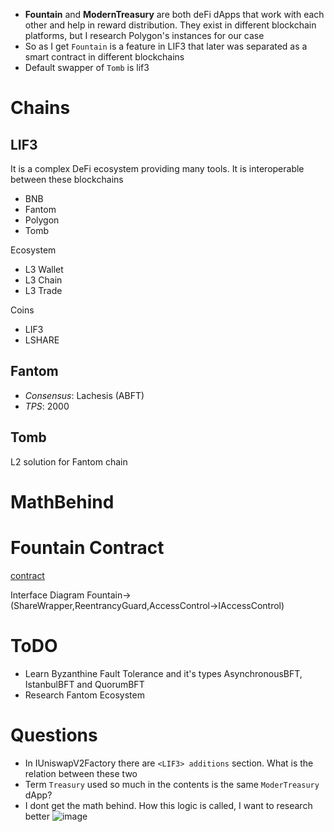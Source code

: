 * **Fountain** and **ModernTreasury** are both deFi dApps that work with each other and help in reward distribution. They exist in different blockchain platforms, but I research Polygon's instances for our case
* So as I get `Fountain` is a feature in LIF3 that later was separated as a smart contract in different blockchains
* Default swapper of `Tomb` is lif3

# Chains

## LIF3
It is a complex DeFi ecosystem providing many tools. It is interoperable between these blockchains
* BNB
* Fantom
* Polygon
* Tomb

Ecosystem
* L3 Wallet
* L3 Chain
* L3 Trade

Coins
* LIF3
* LSHARE

## Fantom
* _Consensus_: Lachesis (ABFT)
* _TPS_: 2000

## Tomb
L2 solution for Fantom chain

# MathBehind

# Fountain Contract
[contract](https://polygonscan.com/address/0x35d730cd8c9984916A7E0AC11eAc4Fcff17fD6c5#code)

Interface Diagram
Fountain->(ShareWrapper,ReentrancyGuard,AccessControl->IAccessControl)

# ToDO
* Learn Byzanthine Fault Tolerance and it's types AsynchronousBFT, IstanbulBFT and QuorumBFT
* Research Fantom Ecosystem

# Questions
* In IUniswapV2Factory there are `<LIF3> additions` section. What is the relation between these two
* Term `Treasury` used so much in the contents is the same `ModerTreasury` dApp?
* I dont get the math behind. How this logic is called, I want to research better ![image](https://github.com/puls369ar/soliciy-tasks/blob/main/solicy-task-1/image.png)
